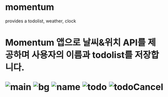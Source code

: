# momentum
provides a todolist, weather, clock

<h1> Momentum 앱으로 날씨&위치 API를 제공하며 사용자의 이름과 todolist를 저장합니다. 

![main](https://user-images.githubusercontent.com/66048317/94375223-216f8b80-014d-11eb-837a-be38963e9008.jpg)
![bg](https://user-images.githubusercontent.com/66048317/94375268-7ad7ba80-014d-11eb-968e-fb999321f473.jpg)
![name](https://user-images.githubusercontent.com/66048317/94375233-30563e00-014d-11eb-9103-b8fa1c8e4a7a.jpg)
![todo](https://user-images.githubusercontent.com/66048317/94375235-32b89800-014d-11eb-9c31-ef7e0142f884.jpg)
![todoCancel](https://user-images.githubusercontent.com/66048317/94375236-35b38880-014d-11eb-808b-9db8e6fcfceb.jpg)
